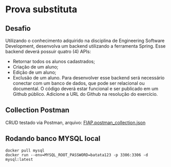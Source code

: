 # Prova substituta

## Desafio

Utilizando o conhecimento adquirido na disciplina de Engineering
Software Development, desenvolva um backend utilizando a ferramenta Spring.
Esse backend deverá possuir quatro (4) APIs:
- Retornar todos os alunos cadastrados;
- Criação de um aluno;
- Edição de um aluno;
- Exclusão de um aluno.
  Para desenvolver esse backend será necessário conectar com um banco
  de dados, que pode ser relacional ou documental.
  O código deverá estar funcional e ser publicado em um Github público.
  Adicione a URL do Github na resolução do exercício.


## Collection Postman
CRUD testado via Postman, arquivo: [FIAP.postman_collection.json](FIAP.postman_collection.json)

## Rodando banco MYSQL local
```
docker pull mysql
docker run --env=MYSQL_ROOT_PASSWORD=batata123 -p 3306:3306 -d mysql:latest
```
